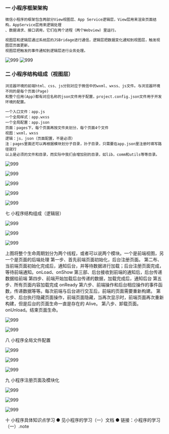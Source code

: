 ### 一	小程序框架架构

    微信小程序的框架包含两部分View视图层、App Service逻辑层，View层用来渲染页面结构，AppService层用来逻辑处理
    、数据请求、接口调用，它们在两个进程（两个Webview）里运行。

    视图层和逻辑层通过系统层的JSBridage进行通信，逻辑层把数据变化通知到视图层，触发视图层页面更新，
    视图层把触发的事件通知到逻辑层进行业务处理。

![999](https://raw.githubusercontent.com/xiangyc/Document-library/master/image/1.jpg)
![999](https://raw.githubusercontent.com/xiangyc/Document-library/master/image/2.jpg)


### 二	小程序结构组成（视图层）

    浏览器环境的前端html、css、js分别对应于微信中的wxml、wxss、js文件。与浏览器环境不同的是每个页面(Page)
    和整个应用(App)都有对应名称的json文件用于配置，project.config.json文件用于开发环境的配置。

    一个入口文件：app.js
    一个全局样式：app.wxss
    一个全局配置：app.json
    页面：pages下，每个页面再按文件夹划分，每个页面4个文件
    视图：wxml，wxss
    逻辑：js，json（页面配置，不是必须）
    注：pages里面还可以再根据模块划分子目录，孙子目录，只需要在app.json里注册时填写路径就行
    以上是必须的文件和目录，而实际中我们会增加别的目录，如lib，comm和utils等等目录。

![999](https://raw.githubusercontent.com/xiangyc/Document-library/master/image/3.png)

![999](https://raw.githubusercontent.com/xiangyc/Document-library/master/image/4.jpg)

![999](https://raw.githubusercontent.com/xiangyc/Document-library/master/image/5.jpg)

![999](https://raw.githubusercontent.com/xiangyc/Document-library/master/image/51.jpg)

![999](https://raw.githubusercontent.com/xiangyc/Document-library/master/image/6.jpg)




七	小程序结构组成（逻辑层）

![999](https://raw.githubusercontent.com/xiangyc/Document-library/master/image/7.jpg)

![999](https://raw.githubusercontent.com/xiangyc/Document-library/master/image/8.jpg)

![999](https://raw.githubusercontent.com/xiangyc/Document-library/master/image/9.jpg)



上图将整个生命周期划分为两个线程，或者可以说两个模块。一个是前端视图，另一个是页面的后端处理
第一步、首先前端页面初始化，后台注册页面。
第二布、当前端页面初始化完成后，通知后台，并等待数据进行加载；后台注册页面完成，等待前端通知。onLoad、onShow
第三部、后台接收到前端的通知后，后台传递数据给前端
第四步、前端开始加载后台传递的数据，加载完成后，通知后台
第五步、所有页面内容加载完成 onReady
第六步、前端操作和后台相应操作的事件函数，传递数据等等。每次前端与后台进行交互后，前端的页面需要重新构建。
第七步、后台执行隐藏页面操作，前端页面隐藏，当再次显示时，前端页面再次重新构建，但是后台的页面生命一直是存在的 Alive。
第八步、卸载页面。onUnload。结束页面生命。

![999](https://raw.githubusercontent.com/xiangyc/Document-library/master/image/10.jpg)

![999](https://raw.githubusercontent.com/xiangyc/Document-library/master/image/11.jpg)



八	小程序全局文件配置

![999](https://raw.githubusercontent.com/xiangyc/Document-library/master/image/12.jpg)

![999](https://raw.githubusercontent.com/xiangyc/Document-library/master/image/13.jpg)

![999](https://raw.githubusercontent.com/xiangyc/Document-library/master/image/14.jpg)


九	小程序注册页面及模块化

![999](https://raw.githubusercontent.com/xiangyc/Document-library/master/image/15.jpg)

![999](https://raw.githubusercontent.com/xiangyc/Document-library/master/image/16.jpg)

![999](https://raw.githubusercontent.com/xiangyc/Document-library/master/image/17.jpg)



十	小程序具体知识点学习
  ● 见小程序的学习（一）文档
  ● 链接：小程序的学习（一）.note
